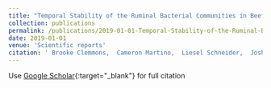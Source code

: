 ```yaml
---
title: "Temporal Stability of the Ruminal Bacterial Communities in Beef Steers"
collection: publications
permalink: /publications/2019-01-01-Temporal-Stability-of-the-Ruminal-Bacterial-Communities-in-Beef-Steers
date: 2019-01-01
venue: 'Scientific reports'
citation: ' Brooke Clemmons,  Cameron Martino,  Liesel Schneider,  Josh Lefler,  Mallory Embree,  Phillip Myer, &quot;Temporal Stability of the Ruminal Bacterial Communities in Beef Steers.&quot; Scientific reports, 2019.'
---
```

Use [Google Scholar](https://scholar.google.com/scholar?q=Temporal+Stability+of+the+Ruminal+Bacterial+Communities+in+Beef+Steers){:target="_blank"} for full citation